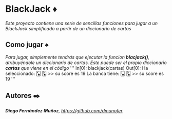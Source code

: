 # BlackJack ♦️

_Este proyecto contiene una serie de sencillas funciones para jugar a un BlackJack simplificado a partir de un diccionario de cartas_

## Como jugar ♠️

_Para jugar, simplemente tendrás que ejecutar la funcion **blacjack()**, atribuyéndole un diccionario de cartas. Este puede ser el propio diccionario **cartas** que viene en el código_
'''
In[0]: blackjack(cartas)
Out[0]: Ha seleccionado: 🂮 🂩  >> su score es 19
        La banca tiene: 🂫 🂩  >> su score es 19
'''
## Autores ✒️

_**Diego Fernández Muñoz**, https://github.com/dmunofer_
